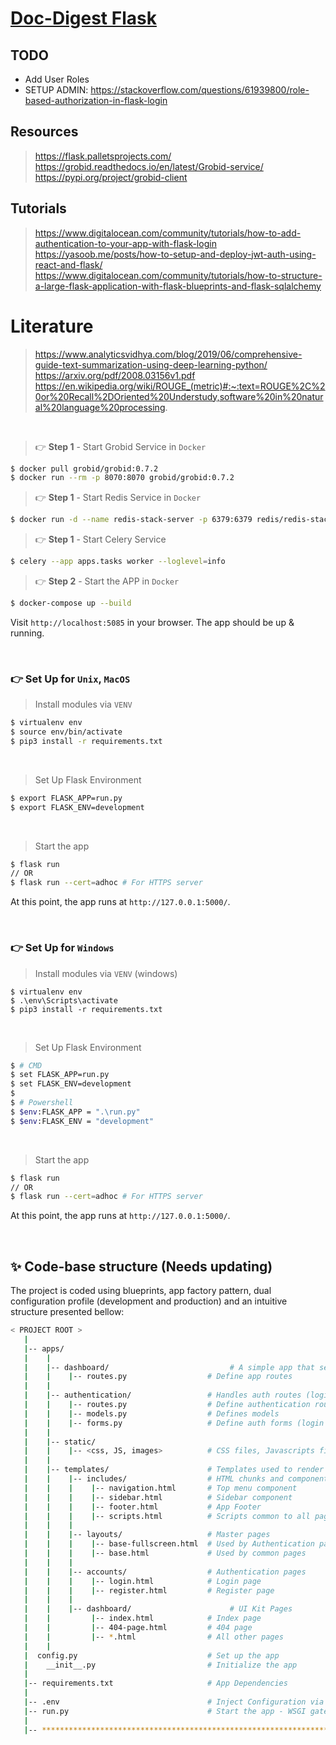# [Doc-Digest Flask](https://github.com/LoganOneal/doc-digest)

## TODO 
- Add User Roles
- SETUP ADMIN: https://stackoverflow.com/questions/61939800/role-based-authorization-in-flask-login

## Resources
> https://flask.palletsprojects.com/
>https://grobid.readthedocs.io/en/latest/Grobid-service/
> https://pypi.org/project/grobid-client

## Tutorials 
> https://www.digitalocean.com/community/tutorials/how-to-add-authentication-to-your-app-with-flask-login
> https://yasoob.me/posts/how-to-setup-and-deploy-jwt-auth-using-react-and-flask/
> https://www.digitalocean.com/community/tutorials/how-to-structure-a-large-flask-application-with-flask-blueprints-and-flask-sqlalchemy

# Literature 
> https://www.analyticsvidhya.com/blog/2019/06/comprehensive-guide-text-summarization-using-deep-learning-python/
> https://arxiv.org/pdf/2008.03156v1.pdf
> https://en.wikipedia.org/wiki/ROUGE_(metric)#:~:text=ROUGE%2C%20or%20Recall%2DOriented%20Understudy,software%20in%20natural%20language%20processing.

<br />

> 👉 **Step 1** - Start Grobid Service in `Docker`

```bash
$ docker pull grobid/grobid:0.7.2
$ docker run --rm -p 8070:8070 grobid/grobid:0.7.2
```

> 👉 **Step 1** - Start Redis Service in `Docker`

```bash
$ docker run -d --name redis-stack-server -p 6379:6379 redis/redis-stack-server:latest
```


> 👉 **Step 1** - Start Celery Service

```bash
$ celery --app apps.tasks worker --loglevel=info
```

> 👉 **Step 2** - Start the APP in `Docker`

```bash
$ docker-compose up --build 
```

Visit `http://localhost:5085` in your browser. The app should be up & running.

<br />

### 👉 Set Up for `Unix`, `MacOS` 

> Install modules via `VENV`  

```bash
$ virtualenv env
$ source env/bin/activate
$ pip3 install -r requirements.txt
```

<br />

> Set Up Flask Environment

```bash
$ export FLASK_APP=run.py
$ export FLASK_ENV=development
```

<br />

> Start the app

```bash
$ flask run
// OR
$ flask run --cert=adhoc # For HTTPS server
```

At this point, the app runs at `http://127.0.0.1:5000/`. 

<br />

### 👉 Set Up for `Windows` 

> Install modules via `VENV` (windows) 

```
$ virtualenv env
$ .\env\Scripts\activate
$ pip3 install -r requirements.txt
```

<br />

> Set Up Flask Environment

```bash
$ # CMD 
$ set FLASK_APP=run.py
$ set FLASK_ENV=development
$
$ # Powershell
$ $env:FLASK_APP = ".\run.py"
$ $env:FLASK_ENV = "development"
```

<br />

> Start the app

```bash
$ flask run
// OR
$ flask run --cert=adhoc # For HTTPS server
```

At this point, the app runs at `http://127.0.0.1:5000/`. 

<br />

## ✨ Code-base structure (Needs updating)

The project is coded using blueprints, app factory pattern, dual configuration profile (development and production) and an intuitive structure presented bellow:

```bash
< PROJECT ROOT >
   |
   |-- apps/
   |    |
   |    |-- dashboard/                           # A simple app that serve HTML files
   |    |    |-- routes.py                  # Define app routes
   |    |
   |    |-- authentication/                 # Handles auth routes (login and register)
   |    |    |-- routes.py                  # Define authentication routes  
   |    |    |-- models.py                  # Defines models  
   |    |    |-- forms.py                   # Define auth forms (login and register) 
   |    |
   |    |-- static/
   |    |    |-- <css, JS, images>          # CSS files, Javascripts files
   |    |
   |    |-- templates/                      # Templates used to render pages
   |    |    |-- includes/                  # HTML chunks and components
   |    |    |    |-- navigation.html       # Top menu component
   |    |    |    |-- sidebar.html          # Sidebar component
   |    |    |    |-- footer.html           # App Footer
   |    |    |    |-- scripts.html          # Scripts common to all pages
   |    |    |
   |    |    |-- layouts/                   # Master pages
   |    |    |    |-- base-fullscreen.html  # Used by Authentication pages
   |    |    |    |-- base.html             # Used by common pages
   |    |    |
   |    |    |-- accounts/                  # Authentication pages
   |    |    |    |-- login.html            # Login page
   |    |    |    |-- register.html         # Register page
   |    |    |
   |    |    |-- dashboard/                      # UI Kit Pages
   |    |         |-- index.html            # Index page
   |    |         |-- 404-page.html         # 404 page
   |    |         |-- *.html                # All other pages
   |    |    
   |  config.py                             # Set up the app
   |    __init__.py                         # Initialize the app
   |
   |-- requirements.txt                     # App Dependencies
   |
   |-- .env                                 # Inject Configuration via Environment
   |-- run.py                               # Start the app - WSGI gateway
   |
   |-- ************************************************************************
```

<br />
